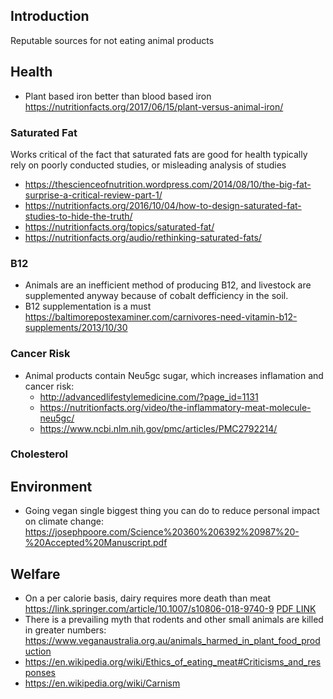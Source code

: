 Introduction
------------

Reputable sources for not eating animal products

Health
------
* Plant based iron better than blood based iron https://nutritionfacts.org/2017/06/15/plant-versus-animal-iron/

### Saturated Fat

Works critical of the fact that saturated fats are good for health typically rely on poorly conducted studies, or misleading analysis of studies

* https://thescienceofnutrition.wordpress.com/2014/08/10/the-big-fat-surprise-a-critical-review-part-1/
* https://nutritionfacts.org/2016/10/04/how-to-design-saturated-fat-studies-to-hide-the-truth/
* https://nutritionfacts.org/topics/saturated-fat/
* https://nutritionfacts.org/audio/rethinking-saturated-fats/



### B12

* Animals are an inefficient method of producing B12, and livestock are supplemented anyway because of cobalt defficiency in the soil.
* B12 supplementation is a must https://baltimorepostexaminer.com/carnivores-need-vitamin-b12-supplements/2013/10/30

### Cancer Risk

* Animal products contain Neu5gc sugar, which increases inflamation and cancer risk:
   * http://advancedlifestylemedicine.com/?page_id=1131
   * https://nutritionfacts.org/video/the-inflammatory-meat-molecule-neu5gc/
   * https://www.ncbi.nlm.nih.gov/pmc/articles/PMC2792214/

### Cholesterol



Environment
-----------

* Going vegan single biggest thing you can do to reduce personal impact on climate change: https://josephpoore.com/Science%20360%206392%20987%20-%20Accepted%20Manuscript.pdf

Welfare
-------

* On a per calorie  basis, dairy requires more death than meat https://link.springer.com/article/10.1007/s10806-018-9740-9
[PDF LINK](https://jonno.top/datasets/Kolbe2018_Article_WhyMilkConsumptionIsTheBiggerP.pdf)
* There is a prevailing myth that rodents and other small animals are killed in greater numbers: https://www.veganaustralia.org.au/animals_harmed_in_plant_food_production
* https://en.wikipedia.org/wiki/Ethics_of_eating_meat#Criticisms_and_responses
* https://en.wikipedia.org/wiki/Carnism
